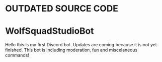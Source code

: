 # OUTDATED SOURCE CODE

# WolfSquadStudioBot
Hello this is my first Discord bot.
Updates are coming because it is not yet finished.
This bot is including moderation, fun and miscelaneous commands!
